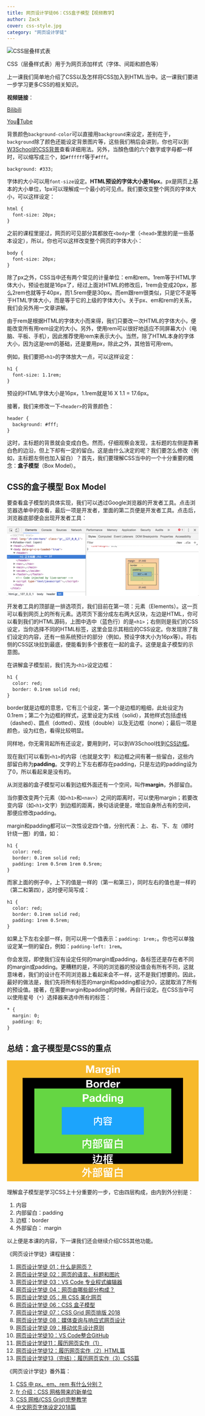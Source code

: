 ```yaml
---
title: 网页设计学徒06：CSS盒子模型【视频教学】
author: Zack
cover: css-style.jpg
category: "网页设计学徒"
---
```


![CSS层叠样式表](/css-style.jpg)

CSS（层叠样式表）用于为网页添加样式（字体、间距和颜色等）

上一课我们简单地介绍了CSS以及怎样将CSS加入到HTML当中。这一课我们要进一步学习更多CSS的相关知识。

**视频链接**：

[Bilibili](https://www.bilibili.com/video/av23416937/)

[YouTube](https://youtu.be/8Cs7RBCSAcU)


背景颜色`background-color`可以直接用`background`来设定，差别在于，`background`除了颜色还能设定背景图片等，这些我们稍后会讲到，你也可以到[W3School的CSS背景](http://www.w3school.com.cn/css/css_background.asp)查看详细用法。另外，当顏色值的六个数字或字母都一样时，可以缩写成三个，如`#ffffff`等于`#fff`。

```
background: #333;
```

字体的大小可以用`font-size`设定。**HTML预设的字体大小是16px**。px是网页上基本的大小单位，1px可以理解成一个最小的可见点。我们要改变整个网页的字体大小，可以这样设定：

```
html {
  font-size: 20px;
}
```

之前的课程里提过，网页的可见部分其都放在`<body>`里（`<head>`里放的是一些基本设定），所以，你也可以这样改变整个网页的字体大小：

```
body {
  font-size: 20px;
}
```

除了px之外，CSS当中还有两个常见的计量单位：em和rem。1rem等于HTML字体大小，预设也就是16px了，经过上面对HTML的修改后，1rem会变成20px，那么2rem也就等于40px，而1.5rem便是30px。而em跟rem很类似，只是它不是等于HTML字体大小，而是等于它的上级的字体大小。关于px、em和rem的关系，我们会另外用一文章讲解。

由于rem是根据HTML的字体大小而来得，我们只要改一次HTML的字体大小，便能改变所有用rem设定的大小。另外，使用rem可以很好地适应不同屏幕大小（电脑、平板、手机），因此推荐使用rem来表示大小。当然，除了HTML本身的字体大小，因为这是rem的基础，还是要用px，除此之外，其他皆可用rem。

例如，我们要把`<h1>`的字体放大一点，可以这样设定：

```
h1 {
  font-size: 1.1rem;
}
```

预设的HTML字体大小是16px，1.1rem就是16 X 1.1 = 17.6px。

接著，我们来修改一下`<header>`的背景颜色：

```
header {
  background: #fff;
}
```

这时，主标题的背景就会变成白色。然而，仔细观察会发现，主标题的左侧是靠著白色的边沿，但上下却有一定的留白。这是由什么决定的呢？我们要怎么修改（例如，主标题左侧也加入留白）？首先，我们要理解CSS当中的一个十分重要的概念：**盒子模型**（Box Model）。

## CSS的盒子模型 Box Model

要查看盒子模型的具体实现，我们可以透过Google浏览器的开发者工具。点击浏览器选单中的查看，最后一项是开发者，里面的第二页便是开发者工具。点击后，浏览器底部便会出现开发者工具：

![开发者工具](developer-tools.png)

开发者工具的顶部是一排选项页，我们目前在第一项：元素（Elements）。这一页可以看到网页上的所有元素。选项页下面分成左右两大区块，左边是HTML，你可以看到我们的HTML源码，上图中选中（蓝色行）的是`<h1>`；右侧则是我们的CSS设定，当你选择不同的HTML标签，这里会显示其相应的CSS设定。你发现除了我们设定的内容，还有一些系统预计的部分（例如，预设字体大小为16px等）。将右侧的CSS区块拉到最底，便能看到多个嵌套在一起的盒子。这便是盒子模型的示意图。

在讲解盒子模型前，我们先为`<h1>`设定边框：

```
h1 {
  color: red;
  border: 0.1rem solid red;
}
```

border就是边框的意思，它有三个设定，第一个是边框的粗细，此处设定为0.1rem；第二个为边框的样式，这里设定为实线（solid），其他样式包括虚线（dashed）、圆点（dotted）、双线（double）以及无边框（none）；最后一项是颜色，设为红色，看得比较明显。

同样地，你无需背起所有还设定，要用到时，可以到W3School找到[CSS边框](http://www.w3school.com.cn/cssref/pr_border.asp)。

现在我们可以看到`<h1>`的内容（也就是文字）和边框之间有著一些留白，这些内部留白称为**padding**。文字的上下左右都存在padding，只是左边的padding设为了0，所以看起来是没有的。

从浏览器的盒子模型可以看到边框外面还有一个空间，叫作**margin**，外部留白。

当你要改变两个元素（如`<h1>`和`<nav>`）之间的距离时，可以使用margin；若要改变内容（如`<h1>`文字）到边框的距离，换句话说便是，增加自身所占有的空间，那便应修改padding。

margin和padding都可以一次性设定四个值，分别代表：上、右、下、左（顺时针绕一圈）的值，如：

```
h1 {
  color: red;
  border: 0.1rem solid red;
  padding: 1rem 0.5rem 1rem 0.5rem;
}
```

而家上面的例子中，上下的值是一样的（第一和第三），同时左右的值也是一样的（第二和第四），这时便可简写成：

```
h1 {
  color: red;
  border: 0.1rem solid red;
  padding: 1rem 0.5rem;
}
```

如果上下左右全部一样，则可以用一个值表示：`padding: 1rem;`。你也可以单独设定某一侧的留白，例如：`padding-left: 1rem`。

你会发现，即使我们沒有设定任何的margin或padding，各标签还是存在者不同的margin或padding。更糟糕的是，不同的浏览器的预设值会有所有不同，这就意味者，我们的设计在不同浏览器上看起来会不一样，这不是我们想要的。因此，最好的做法是，我们先将所有标签的margin和padding都设为0，这就取消了所有的预设值。接著，在需要margin和padding的时候，再自行设定。在CSS当中可以使用星号（`*`）选择器来选中所有的标签：

```
* {
  margin: 0;
  padding: 0;
}
```

## 总结：盒子模型是CSS的重点

![盒子模型](box-model.png)

理解盒子模型是学习CSS上十分重要的一步，它由四层构成，由内到外分别是：

1. 内容
2. 内部留白：padding
3. 边框：border
4. 外部留白： margin

以上便是本课的内容，下一课我们还会继续介绍CSS其他功能。

《网页设计学徒》课程链接：

1.  [网页设计学徒 01：什么是网页？](/web-design)
2.  [网页设计学徒 02：网页的语言、标题和图片](/html-tags)
3.  [网页设计学徒 03：VS Code 专业程式编辑器](/vs-code)
4.  [网页设计学徒 04：网页由哪些部分构成？](/html-sementic)
5.  [网页设计学徒 05：用 CSS 美化网页](/css)
6.  [网页设计学徒 06：CSS 盒子模型](/css-box-model)
7.  [网页设计学徒 07：CSS Grid 网页排版 2018](/css-grid)
8.  [网页设计学徒 08：媒体查询与响应式网页设计](/media-query)
9.  [网页设计学徒 09：移动优先设计原则](/mobile-first)
10. [网页设计学徒10：VS Code整合GitHub](/github-vscode)
11. [网页设计学徒11：履历网页实作（1）](/cv-website)
12. [网页设计学徒12：履历网页实作（2）HTML篇](/cv-html)
13. [网页设计学徒13（完结）：履历网页实作（3）CSS篇](/cv-css)

《网页设计学徒》番外篇：

1.  [CSS 中 px、em、rem 有什么分别？](/px-em-rem)
2.  [fr 介绍：CSS 网格带来的新单位](/fr-css-grid)
3.  [CSS 网格(CSS Grid)完整教学](/css-grid-grid)
4.  [中文网页字体设定2018篇](/chinese-font-family)